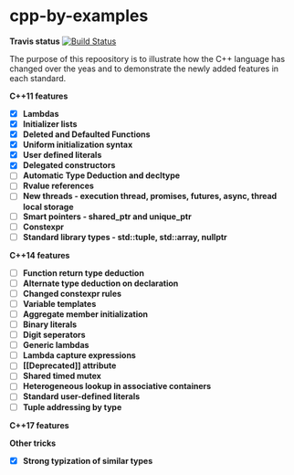 # cpp-by-examples
**Travis status** [![Build Status](https://travis-ci.org/Ju57iCe/cpp-by-examples.svg?branch=master)](https://travis-ci.org/Ju57iCe/cpp-by-examples)

The purpose of this repoository is to illustrate how the C++ language has changed over the yeas and to demonstrate the newly added features in each standard.

**C++11 features**
 - [X] **Lambdas**
 - [X] **Initializer lists**
 - [X] **Deleted and Defaulted Functions**
 - [X] **Uniform initialization syntax**
 - [X] **User defined literals**
 - [X] **Delegated constructоrs**
 - [ ] **Automatic Type Deduction and decltype**
 - [ ] **Rvalue references**
 - [ ] **New threads - execution thread, promises, futures, async, thread local storage**
 - [ ] **Smart pointers - shared_ptr and unique_ptr**
 - [ ] **Constexpr**
 - [ ] **Standard library types - std::tuple, std::array, nullptr**

**C++14 features**
 - [ ] **Function return type deduction**
 - [ ] **Alternate type deduction on declaration**
 - [ ] **Changed constexpr rules**
 - [ ] **Variable templates**
 - [ ] **Aggregate member initialization**
 - [ ] **Binary literals**
 - [ ] **Digit seperators**
 - [ ] **Generic lambdas**
 - [ ] **Lambda capture expressions**
 - [ ] **[[Deprecated]] attribute**
 - [ ] **Shared timed mutex**
 - [ ] **Heterogeneous lookup in associative containers**
 - [ ] **Standard user-defined literals**
 - [ ] **Tuple addressing by type**

**C++17 features**

**Other tricks**
 - [x] **Strong typization of similar types**
